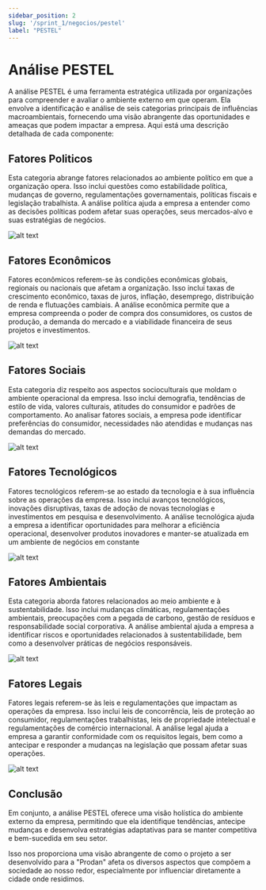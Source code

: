```yaml
---
sidebar_position: 2
slug: '/sprint_1/negocios/pestel'
label: "PESTEL"
---
```


# Análise PESTEL

A análise PESTEL é uma ferramenta estratégica utilizada por organizações para compreender e avaliar o ambiente externo em que operam. Ela envolve a identificação e análise de seis categorias principais de influências macroambientais, fornecendo uma visão abrangente das oportunidades e ameaças que podem impactar a empresa. Aqui está uma descrição detalhada de cada componente:

## Fatores Politicos

Esta categoria abrange fatores relacionados ao ambiente político em que a organização opera. Isso inclui questões como estabilidade política, mudanças de governo, regulamentações governamentais, políticas fiscais e legislação trabalhista. A análise política ajuda a empresa a entender como as decisões políticas podem afetar suas operações, seus mercados-alvo e suas estratégias de negócios.

<p align="center">

![alt text](../../../static/img/politica.png)

</p>

## Fatores Econômicos

Fatores econômicos referem-se às condições econômicas globais, regionais ou nacionais que afetam a organização. Isso inclui taxas de crescimento econômico, taxas de juros, inflação, desemprego, distribuição de renda e flutuações cambiais. A análise econômica permite que a empresa compreenda o poder de compra dos consumidores, os custos de produção, a demanda do mercado e a viabilidade financeira de seus projetos e investimentos.

<p align="center">

![alt text](../../../static/img/economica.png)

</p>

## Fatores Sociais

Esta categoria diz respeito aos aspectos socioculturais que moldam o ambiente operacional da empresa. Isso inclui demografia, tendências de estilo de vida, valores culturais, atitudes do consumidor e padrões de comportamento. Ao analisar fatores sociais, a empresa pode identificar preferências do consumidor, necessidades não atendidas e mudanças nas demandas do mercado.

<p align="center">
     
![alt text](../../../static/img/social.png)

</p>

## Fatores Tecnológicos

Fatores tecnológicos referem-se ao estado da tecnologia e à sua influência sobre as operações da empresa. Isso inclui avanços tecnológicos, inovações disruptivas, taxas de adoção de novas tecnologias e investimentos em pesquisa e desenvolvimento. A análise tecnológica ajuda a empresa a identificar oportunidades para melhorar a eficiência operacional, desenvolver produtos inovadores e manter-se atualizada em um ambiente de negócios em constante 

<p align="center">

![alt text](../../../static/img/tecnologia.png)

</p>

## Fatores Ambientais
Esta categoria aborda fatores relacionados ao meio ambiente e à sustentabilidade. Isso inclui mudanças climáticas, regulamentações ambientais, preocupações com a pegada de carbono, gestão de resíduos e responsabilidade social corporativa. A análise ambiental ajuda a empresa a identificar riscos e oportunidades relacionados à sustentabilidade, bem como a desenvolver práticas de negócios responsáveis.

<p align="center">

![alt text](../../../static/img/ambiental.png)

</p>

## Fatores Legais

Fatores legais referem-se às leis e regulamentações que impactam as operações da empresa. Isso inclui leis de concorrência, leis de proteção ao consumidor, regulamentações trabalhistas, leis de propriedade intelectual e regulamentações de comércio internacional. A análise legal ajuda a empresa a garantir conformidade com os requisitos legais, bem como a antecipar e responder a mudanças na legislação que possam afetar suas operações.

<p align="center">

![alt text](../../../static/img/legal.png)

</p>

## Conclusão

Em conjunto, a análise PESTEL oferece uma visão holística do ambiente externo da empresa, permitindo que ela identifique tendências, antecipe mudanças e desenvolva estratégias adaptativas para se manter competitiva e bem-sucedida em seu setor.

Isso nos proporciona uma visão abrangente de como o projeto a ser desenvolvido para a "Prodan" afeta os diversos aspectos que compõem a sociedade ao nosso redor, especialmente por influenciar diretamente a cidade onde residimos.